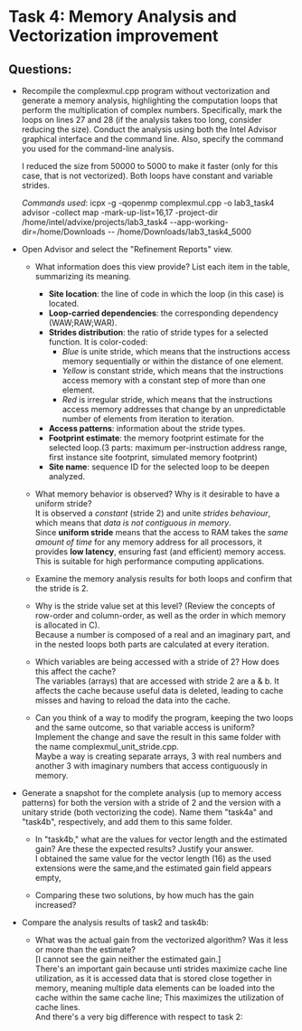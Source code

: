 # Task 4: Memory Analysis and Vectorization improvement

## Questions:

* Recompile the complexmul.cpp program without vectorization and generate a memory analysis, highlighting the computation loops that perform the multiplication of complex numbers. Specifically, mark the loops on lines 27 and 28 (if the analysis takes too long, consider reducing the size). Conduct the analysis using both the Intel Advisor graphical interface and the command line. Also, specify the command you used for the command-line analysis.
  
  I reduced the size from 50000 to 5000 to make it faster (only for this case, that is not vectorized). Both loops have constant and variable strides.
  
	*Commands used*:
      icpx -g -qopenmp complexmul.cpp -o lab3_task4 <br>
      	advisor -collect map -mark-up-list=16,17 -project-dir /home/intel/advixe/projects/lab3_task4 --app-working-dir=/home/Downloads -- /home/Downloads/lab3_task4_5000
	

* Open Advisor and select the "Refinement Reports" view.

  * What information does this view provide? List each item in the table, summarizing its meaning.
    - **Site location**: the line of code in which the loop (in this case) is located.
	 - **Loop-carried dependencies**: the corresponding dependency (WAW;RAW;WAR).
	 - **Strides distribution**: the ratio of stride types for a selected function. It is color-coded:
       - *Blue* is unite stride, which means that the instructions access memory sequentially or within the distance of one element.
       - *Yellow* is constant stride, which means that the instructions access memory with a constant step of more than one element.
       - *Red* is irregular stride, which means that the instructions access memory addresses that change by an unpredictable number of elements from iteration to iteration.
	 - **Access patterns**: information about the stride types.
	 - **Footprint estimate**: the memory footprint estimate for the selected loop.(3 parts: maximum per-instruction address range, first instance site footprint, simulated memory footprint)
	 - **Site name**: sequence ID for the selected loop to be deepen analyzed.
        
  * What memory behavior is observed? Why is it desirable to have a uniform stride?
    <br>It is observed a *constant* (stride 2) and unite *strides behaviour*, which means that *data is not contiguous in memory*.
    <br>Since **uniform stride** means that the access to RAM takes the *same amount of time* for any memory address for all processors, it provides **low latency**, ensuring fast (and efficient) memory access.
    <br>This is suitable for high performance computing applications.
  * Examine the memory analysis results for both loops and confirm that the stride is 2.

  * Why is the stride value set at this level? (Review the concepts of row-order and column-order, as well as the order in which memory is allocated in C).
    <br>Because a number is composed of a real and an imaginary part, and in the nested loops both parts are calculated at every iteration.
    
  * Which variables are being accessed with a stride of 2? How does this affect the cache?
    <br>The variables (arrays) that are accessed with stride 2 are a & b.
    It affects the cache because useful data is deleted, leading to cache misses and having to reload the data into the cache.

  * Can you think of a way to modify the program, keeping the two loops and the same outcome, so that variable access is uniform? Implement the change and save the result in this same folder with the name complexmul_unit_stride.cpp.
<br>Maybe a way is creating separate arrays, 3 with real numbers and another 3 with imaginary numbers that access contiguously in memory.
    
* Generate a snapshot for the complete analysis (up to memory access patterns) for both the version with a stride of 2 and the version with a unitary stride (both vectorizing the code). Name them "task4a" and "task4b", respectively, and add them to this same folder.
  * In "task4b," what are the values for vector length and the estimated gain? Are these the expected results? Justify your answer.
     <br>I obtained the same value for the vector length (16) as the used extensions were the same,and the estimated gain field appears empty,

  * Comparing these two solutions, by how much has the gain increased?
* Compare the analysis results of task2 and task4b:
  * What was the actual gain from the vectorized algorithm? Was it less or more than the estimate?
    <br>[I cannot see the gain neither the estimated gain.]
    <br>There's an important gain because unti strides maximize cache line utilization, as it is accessed data that is stored close together in memory, meaning multiple data elements can be loaded into the cache within the same cache line; This maximizes the utilization of cache lines.
    <br> And there's a very big difference with respect to task 2: